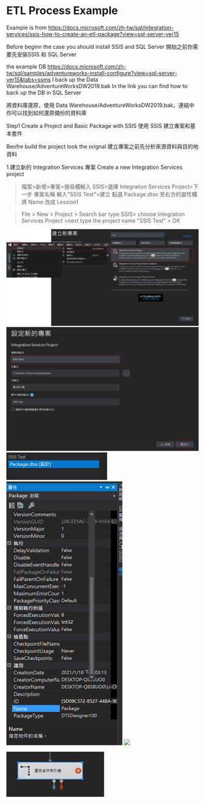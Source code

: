 # ETL Process Example

Example is from https://docs.microsoft.com/zh-tw/sql/integration-services/ssis-how-to-create-an-etl-package?view=sql-server-ver15

Before beginn the case you should install SSIS and SQL Server 開始之前你需要先安裝SSIS 和 SQL Server

the example DB https://docs.microsoft.com/zh-tw/sql/samples/adventureworks-install-configure?view=sql-server-ver15&tabs=ssms
I back up the Data Warehouse/AdventureWorksDW2019.bak In the link you can find how to back up the DB in SQL Server

將資料庫還原，使用 Data Warehouse/AdventureWorksDW2019.bak，連結中你可以找到如何還原備份的資料庫

Step1 Create a Project and Basic Package with SSIS 使用 SSIS 建立專案和基本套件

Beofre build the project look the orignal 建立專案之前先分析來源資料與目的地資料 

1.建立新的 Integration Services 專案 Create a new Integration Services project
> 檔案>新增>專案>搜尋欄輸入 SSIS>選擇 Integration Services Project>下一步
> 專案名稱 輸入"SSIS Test">建立
> 點選 Package.dtsx 
> 至右方的屬性欄 將 Name 改成 Lession1

> File > New > Project > Search bar type SSIS> choose Integration Services Project >next
> type the project name "SSIS Test" > OK

![](/stepsphoto/MS_SSIS/Lession1/oppj001.png)
![](/stepsphoto/MS_SSIS/Lession1/oppj002.png)
![](/stepsphoto/MS_SSIS/Lession1/oppj003.png)
![](/stepsphoto/MS_SSIS/Lession1/oppj004.png)
![](/stepsphoto/MS_SSIS/Lession1/oppj00.png)







![](/stepsphoto/MS_SSIS/Lession1/0116-01.PNG)
